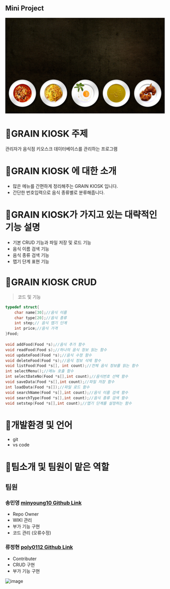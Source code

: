 ## Mini Project
<img src=food-g8bdad39a1_1920.jpg />

# 🌾GRAIN KIOSK 주제
관리자가 음식점 키오스크 데이터베이스를 관리하는 프로그램

# 🌾GRAIN KIOSK 에 대한 소개
- 많은 메뉴를 간편하게 정리해주는 GRAIN KIOSK 입니다.
- 간단한 번호입력으로 음식 종류별로 분류해줍니다.

# 🌾GRAIN KIOSK가 가지고 있는 대략적인 기능 설명
- 기본 CRUD 기능과 파일 저장 및 로드 기능
- 음식 이름 검색 기능
- 음식 종류 검색 기능 
- 맵기 단계 표현 기능

# 🌾GRAIN KIOSK CRUD
> 코드 및 기능
```c
typedef struct{
	char name[30];//음식 이름
	char type[20];//음식 종류
	int step;// 음식 맵기 단계
	int price;//음식 가격
}Food;

void addFood(Food *s);//음식 추가 함수
void readFood(Food s);//하나의 음식 정보 읽는 함수
void updateFood(Food *s);//음식 수정 함수
void deleteFood(Food *s);//음식 정보 삭제 함수
void listFood(Food *s[], int count);//전체 음식 정보를 읽는 함수
int selectMenu();//메뉴 호출 함수
int selectDateNo(Food *s[],int count);//음식번호 선택 함수
void saveData(Food *s[],int count);//파일 저장 함수
int loadData(Food *s[]);//파일 로드 함수
void searchName(Food *s[],int count);//음식 이름 검색 함수
void searchType(Food *s[],int count);//음식 종류 검색 함수
void setstep(Food *s[],int count);//맵기 단계를 설정하는 함수

```

# 🌾개발환경 및 언어
- git
- vs code

# 🌾팀소개 및 팀원이 맡은 역할
## 팀원
 ### 송민영 [minyoung10 Github Link](https://github.com/minyoung10)
  - Repo Owner
  - WIKI 관리
  - 부가 기능 구현
  - 코드 관리 (오류수정)

 ### 류정현 [poly0112 Github Link](https://github.com/poly0112)
  - Contributer
  - CRUD 구현
  - 부가 기능 구현
  
  ![image](https://github.com/MiniProject-Team9/Project/assets/130198459/c2b95523-e655-4a71-a260-dfdf8a954abf)
